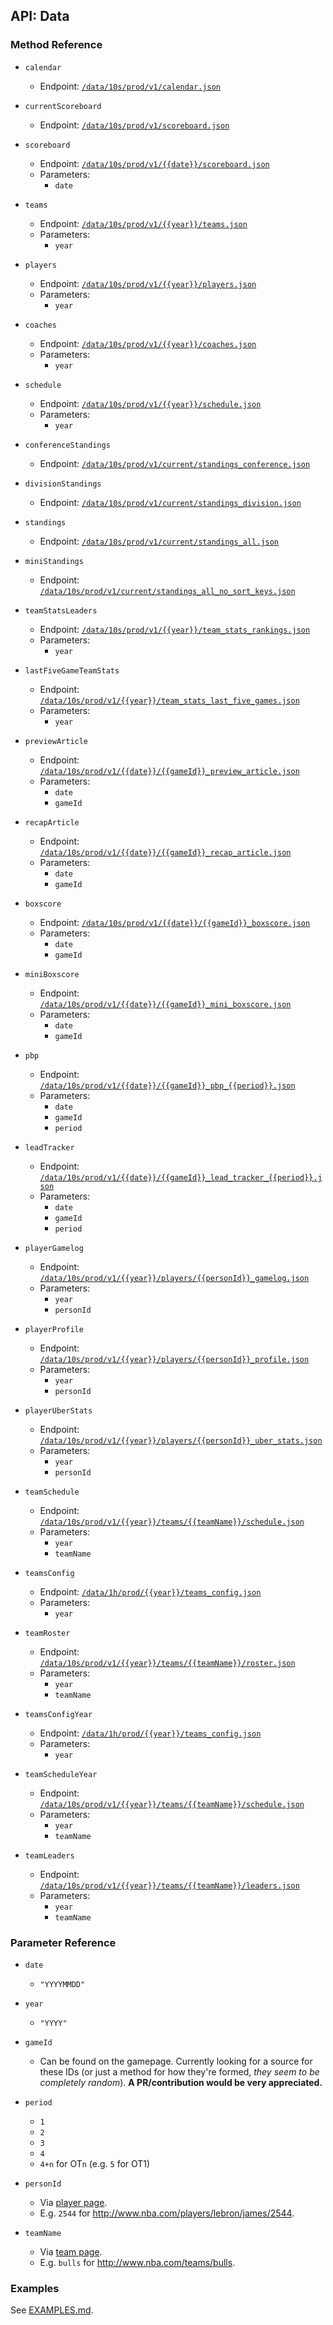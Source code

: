 ## API: Data

### Method Reference

  - `calendar`
    + Endpoint: [`/data/10s/prod/v1/calendar.json`](http://data.nba.net/data/10s/prod/v1/calendar.json)

  - `currentScoreboard`
    + Endpoint: [`/data/10s/prod/v1/scoreboard.json`](http://data.nba.net/data/10s/prod/v1/scoreboard.json)

  - `scoreboard`
    + Endpoint: [`/data/10s/prod/v1/{{date}}/scoreboard.json`](http://data.nba.net/data/10s/prod/v1/{{date}}/scoreboard.json)
    + Parameters:
      * `date`

  - `teams`
    + Endpoint: [`/data/10s/prod/v1/{{year}}/teams.json`](http://data.nba.net/data/10s/prod/v1/{{year}}/teams.json)
    + Parameters:
      * `year`

  - `players`
    + Endpoint: [`/data/10s/prod/v1/{{year}}/players.json`](http://data.nba.net/data/10s/prod/v1/{{year}}/players.json)
    + Parameters:
      * `year`

  - `coaches`
    + Endpoint: [`/data/10s/prod/v1/{{year}}/coaches.json`](http://data.nba.net/data/10s/prod/v1/{{year}}/coaches.json)
    + Parameters:
      * `year`

  - `schedule`
    + Endpoint: [`/data/10s/prod/v1/{{year}}/schedule.json`](http://data.nba.net/data/10s/prod/v1/{{year}}/schedule.json)
    + Parameters:
      * `year`

  - `conferenceStandings`
    + Endpoint: [`/data/10s/prod/v1/current/standings_conference.json`](http://data.nba.net/data/10s/prod/v1/current/standings_conference.json)

  - `divisionStandings`
    + Endpoint: [`/data/10s/prod/v1/current/standings_division.json`](http://data.nba.net/data/10s/prod/v1/current/standings_division.json)

  - `standings`
    + Endpoint: [`/data/10s/prod/v1/current/standings_all.json`](http://data.nba.net/data/10s/prod/v1/current/standings_all.json)

  - `miniStandings`
    + Endpoint: [`/data/10s/prod/v1/current/standings_all_no_sort_keys.json`](http://data.nba.net/data/10s/prod/v1/current/standings_all_no_sort_keys.json)

  - `teamStatsLeaders`
    + Endpoint: [`/data/10s/prod/v1/{{year}}/team_stats_rankings.json`](http://data.nba.net/data/10s/prod/v1/{{year}}/team_stats_rankings.json)
    + Parameters:
      * `year`

  - `lastFiveGameTeamStats`
    + Endpoint: [`/data/10s/prod/v1/{{year}}/team_stats_last_five_games.json`](http://data.nba.net/data/10s/prod/v1/{{year}}/team_stats_last_five_games.json)
    + Parameters:
      * `year`

  - `previewArticle`
    + Endpoint: [`/data/10s/prod/v1/{{date}}/{{gameId}}_preview_article.json`](http://data.nba.net/data/10s/prod/v1/{{date}}/{{gameId}}_preview_article.json)
    + Parameters:
      * `date`
      * `gameId`

  - `recapArticle`
    + Endpoint: [`/data/10s/prod/v1/{{date}}/{{gameId}}_recap_article.json`](http://data.nba.net/data/10s/prod/v1/{{date}}/{{gameId}}_recap_article.json)
    + Parameters:
      * `date`
      * `gameId`

  - `boxscore`
    + Endpoint: [`/data/10s/prod/v1/{{date}}/{{gameId}}_boxscore.json`](http://data.nba.net/data/10s/prod/v1/{{date}}/{{gameId}}_boxscore.json)
    + Parameters:
      * `date`
      * `gameId`

  - `miniBoxscore`
    + Endpoint: [`/data/10s/prod/v1/{{date}}/{{gameId}}_mini_boxscore.json`](http://data.nba.net/data/10s/prod/v1/{{date}}/{{gameId}}_mini_boxscore.json)
    + Parameters:
      * `date`
      * `gameId`

  - `pbp`
    + Endpoint: [`/data/10s/prod/v1/{{date}}/{{gameId}}_pbp_{{period}}.json`](http://data.nba.net/data/10s/prod/v1/{{date}}/{{gameId}}_pbp_{{period}}.json)
    + Parameters:
      * `date`
      * `gameId`
      * `period`

  - `leadTracker`
    + Endpoint: [`/data/10s/prod/v1/{{date}}/{{gameId}}_lead_tracker_{{period}}.json`](http://data.nba.net/data/10s/prod/v1/{{date}}/{{gameId}}_lead_tracker_{{period}}.json)
    + Parameters:
      * `date`
      * `gameId`
      * `period`

  - `playerGamelog`
    + Endpoint: [`/data/10s/prod/v1/{{year}}/players/{{personId}}_gamelog.json`](http://data.nba.net/data/10s/prod/v1/{{year}}/players/{{personId}}_gamelog.json)
    + Parameters:
      * `year`
      * `personId`

  - `playerProfile`
    + Endpoint: [`/data/10s/prod/v1/{{year}}/players/{{personId}}_profile.json`](http://data.nba.net/data/10s/prod/v1/{{year}}/players/{{personId}}_profile.json)
    + Parameters:
      * `year`
      * `personId`

  - `playerUberStats`
    + Endpoint: [`/data/10s/prod/v1/{{year}}/players/{{personId}}_uber_stats.json`](http://data.nba.net/data/10s/prod/v1/{{year}}/players/{{personId}}_uber_stats.json)
    + Parameters:
      * `year`
      * `personId`

  - `teamSchedule`
    + Endpoint: [`/data/10s/prod/v1/{{year}}/teams/{{teamName}}/schedule.json`](http://data.nba.net/data/10s/prod/v1/{{year}}/teams/{{teamName}}/schedule.json)
    + Parameters:
      * `year`
      * `teamName`

  - `teamsConfig`
    + Endpoint: [`/data/1h/prod/{{year}}/teams_config.json`](http://data.nba.net/data/1h/prod/{{year}}/teams_config.json)
    + Parameters:
      * `year`

  - `teamRoster`
    + Endpoint: [`/data/10s/prod/v1/{{year}}/teams/{{teamName}}/roster.json`](http://data.nba.net/data/10s/prod/v1/{{year}}/teams/{{teamName}}/roster.json)
    + Parameters:
      * `year`
      * `teamName`

  - `teamsConfigYear`
    + Endpoint: [`/data/1h/prod/{{year}}/teams_config.json`](http://data.nba.net/data/1h/prod/{{year}}/teams_config.json)
    + Parameters:
      * `year`

  - `teamScheduleYear`
    + Endpoint: [`/data/10s/prod/v1/{{year}}/teams/{{teamName}}/schedule.json`](http://data.nba.net/data/10s/prod/v1/{{year}}/teams/{{teamName}}/schedule.json)
    + Parameters:
      * `year`
      * `teamName`

  - `teamLeaders`
    + Endpoint: [`/data/10s/prod/v1/{{year}}/teams/{{teamName}}/leaders.json`](http://data.nba.net/data/10s/prod/v1/{{year}}/teams/{{teamName}}/leaders.json)
    + Parameters:
      * `year`
      * `teamName`

### Parameter Reference

  - `date`
    + `"YYYYMMDD"`

  - `year`
    + `"YYYY"`

  - `gameId`
    + Can be found on the gamepage. Currently looking for a source for these IDs (or just a method for how they're formed, _they seem to be completely random_). **A PR/contribution would be very appreciated.**

  - `period`
    + `1`
    + `2`
    + `3`
    + `4`
    + `4+n` for OT`n` (e.g. `5` for OT1)

  - `personId`
    + Via [player page](http://www.nba.com/players).
    + E.g. `2544` for http://www.nba.com/players/lebron/james/2544.

  - `teamName`
    + Via [team page](http://www.nba.com/teams/).
    + E.g. `bulls` for http://www.nba.com/teams/bulls.

### Examples

See [EXAMPLES.md](../EXAMPLES.md#data).
